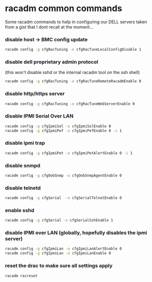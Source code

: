 ---
---

# racadm common commands

Some racadm commands to help in configuring our DELL servers taken from a gist that I dont recall at the moment...

### disable host -> BMC config update
```sh
racadm config -g cfgRacTuning -o cfgRacTuneLocalConfigDisable 1
```

### disable dell proprietary admin protocol
(this won't disable sshd or the internal racadm tool on the ssh shell)
```sh
racadm config -g cfgRacTuning -o cfgRacTuneRemoteRacadmEnable 0
```

### disable http/https server
```sh
racadm config -g cfgRacTuning -o cfgRacTuneWebServerEnable 0
```

### disable IPMI Serial Over LAN
```sh
racadm config -g cfgIpmiSol -o cfgIpmiSolEnable 0
racadm config -g cfgIpmiPef -o cfgIpmiPefEnable 0 -i 1
```

### disable ipmi trap
```sh
racadm config -g cfgIpmiPet -o cfgIpmiPetAlertEnable 0 -i 1
```

### disable snmpd
```sh
racadm config -g cfgOobSnmp -o cfgOobSnmpAgentEnable 0
```

### disable telnetd
```sh
racadm config -g cfgSerial  -o cfgSerialTelnetEnable 0
```

### enable sshd
```sh
racadm config -g cfgSerial -o cfgSerialSshEnable 1
```

### disable IPMI over LAN (globally, hopefully disables the ipmi server)
```sh
racadm config -g cfgIpmiLan -o cfgIpmiLanAlertEnable 0
racadm config -g cfgIpmiLan -o cfgIpmiLanEnable 0
```

### reset the drac to make sure all settings apply
```sh
racadm racreset
```
